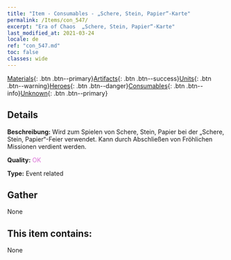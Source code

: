 ```yaml
---
title: "Item - Consumables - „Schere, Stein, Papier“-Karte"
permalink: /Items/con_547/
excerpt: "Era of Chaos  „Schere, Stein, Papier“-Karte"
last_modified_at: 2021-03-24
locale: de
ref: "con_547.md"
toc: false
classes: wide
---
```

 [Materials](/de/Items/){: .btn .btn--primary}[Artifacts](/de/Items/Artifacts/){: .btn .btn--success}[Units](/de/Items/Units/){: .btn .btn--warning}[Heroes](/de/Items/Heroes/){: .btn .btn--danger}[Consumables](/de/Items/Consumables/){: .btn .btn--info}[Unknown](/de/Items/Unknown/){: .btn .btn--primary}

## Details
 **Beschreibung:** Wird zum Spielen von Schere, Stein, Papier bei der „Schere, Stein, Papier“-Feier verwendet. Kann durch Abschließen von Fröhlichen Missionen verdient werden.

 **Quality:** <span style="color: #DA70D6">OK</span>

 **Type:** Event related

## Gather

  None

## This item contains:

  None

